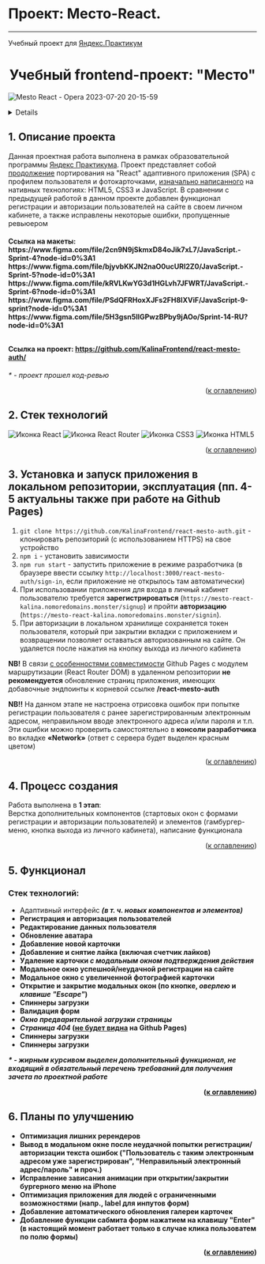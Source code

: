 # Проект: Место-React.
------

Учебный проект для [Яндекс.Практикум](https://practicum.yandex.ru/ "Сайт Яндекс.Практикум")

<h1 align="center">Учебный frontend-проект: "Место"</h1>

![Mesto React - Opera 2023-07-20 20-15-59](https://github.com/KalinaFrontend/react-mesto-auth/assets/111464624/511ca9e2-76ec-451d-b3df-b151d170017b)


<a name="summary">
  <details>
    <summary>Оглавление</summary>
    <ol>
      <li><a href="#project-description">Описание проекта</a></li>
      <li><a href="#technologies">Стек технологий</a></li>
      <li><a href="#installation">Установка и запуск приложения в локальном репозитории, эксплуатация</a></li>
      <li><a href="#establishing">Процесс создания</a></li>
      <ul>
        <li><a href="#tasks-and-problems">Основные задачи, проблемы и их решение</a></li>
      </ul>
      <li><a href="#functionality">Функционал</a></li>
      <li><a href="#enhancement">Планы по улучшению</a></li>
    </ol>
  </details>
</a>

<a name="project-description"><h2>1. Описание проекта</h2></a>
Данная проектная работа выполнена в рамках образовательной программы <a href="https://practicum.yandex.ru/">Яндекс Практикума</a>. Проект представляет собой <a href="">продолжение</a> портирования на "React" адаптивного приложения (SPA) с профилем пользователя и фотокарточками, <a href="https://github.com/KalinaFrontend/Mesto">изначально написанного</a> на нативных технологиях: HTML5, CSS3 и JavaScript. В сравнении с предыдущей работой в данном проекте добавлен функционал регистрации и авторизации пользователей на сайте в своем личном кабинете, а также исправлены некоторые ошибки, пропущенные ревьюером

<h4>Ссылка на макеты:
<br>
https://www.figma.com/file/2cn9N9jSkmxD84oJik7xL7/JavaScript.-Sprint-4?node-id=0%3A1
https://www.figma.com/file/bjyvbKKJN2naO0ucURl2Z0/JavaScript.-Sprint-5?node-id=0%3A1
https://www.figma.com/file/kRVLKwYG3d1HGLvh7JFWRT/JavaScript.-Sprint-6?node-id=0%3A1
https://www.figma.com/file/PSdQFRHoxXJFs2FH8IXViF/JavaScript-9-sprint?node-id=0%3A1
https://www.figma.com/file/5H3gsn5lIGPwzBPby9jAOo/Sprint-14-RU?node-id=0%3A1
<br>
<br>

Ссылка на проект: https://github.com/KalinaFrontend/react-mesto-auth/</h4>

<i>* - проект прошел код-ревью</i>

<div align="right">(<a href="#summary">к оглавлению</a>)</div>

<a name="technologies"><h2>2. Стек технологий</h2></a>
<span>
  <img src="https://img.shields.io/badge/React-20232A?style=for-the-badge&logo=react&logoColor=61DAFB" alt="Иконка React">
  <img src="https://img.shields.io/badge/React_Router-CA4245?style=for-the-badge&logo=react-router&logoColor=white" alt="Иконка React Router">
  <img src="https://img.shields.io/badge/CSS3-1572B6?style=for-the-badge&logo=css3&logoColor=white" alt="Иконка CSS3">
  <img src="https://img.shields.io/badge/HTML5-E34F26?style=for-the-badge&logo=html5&logoColor=white" alt="Иконка HTML5">
</span>

<div align="right">(<a href="#summary">к оглавлению</a>)</div>

<a name="installation"><h2>3. Установка и запуск приложения в локальном репозитории, эксплуатация (пп. 4-5 актуальны также при работе на Github Pages)</h2></a>
1. `git clone https://github.com/KalinaFrontend/react-mesto-auth.git` - клонировать репозиторий (с использованием HTTPS) на свое устройство
2. `npm i` - установить зависимости
3. `npm run start` - запустить приложение в режиме разработчика (в браузере ввести ссылку `http://localhost:3000/react-mesto-auth/sign-in`, если приложение не открылось там автоматически)
4. При использовании приложения для входа в личный кабинет пользователю требуется <b>зарегистрироваться</b> (`https://mesto-react-kalina.nomoredomains.monster/signup`) и пройти <b>авторизацию</b> (`https://mesto-react-kalina.nomoredomains.monster/signin`). 
5. При авторизации в локальном хранилище сохраняется токен пользователя, который при закрытии вкладки с приложением и возвращении позволяет оставаться авторизованным на сайте. Он удаляется после нажатия на кнопку выхода из личного кабинета
<a name="problem-routes">
  <p>
    <b>NB!</b> В связи <a href="https://create-react-app.dev/docs/deployment/#notes-on-client-side-routing">с особенностями совместимости</a> Github Pages с модулем маршрутизации (React Router DOM) в удаленном репозитории <b>не рекомендуется</b> обновление страниц приложения, имеющих добавочные эндпоинты к корневой ссылке <b>/react-mesto-auth</b>
  </p>
</a>
<p>
  <b>NB!!</b> На данном этапе не настроена отрисовка ошибок при попытке регистрации пользователя с ранее зарегистрированным электронным адресом, неправильном вводе электронного адреса и/или пароля и т.п. Эти ошибки можно проверить самостоятельно в <b>консоли разработчика</b> во вкладке <b>&laquo;Network&raquo;</b> (ответ с сервера будет выделен красным цветом)
</p>

<div align="right">(<a href="#summary">к оглавлению</a>)</div>

<a name="establishing"><h2>4. Процесс создания</h2></a>
Работа выполнена в <b>1 этап</b>:
<br>
Верстка дополнительных компонентов (стартовых окон с формами регистрации и авторизации пользователей) и элементов (гамбургер-меню, кнопка выхода из личного кабинета), написание функционала

<div align="right">(<a href="#summary">к оглавлению</a>)</div>


<a name="functionality"><h2>5. Функционал</h2></a>

### Стек технологий:
* Адаптивный интерфейс <b><i>(в т. ч. новых компонентов и элементов)</i>
* Регистрация и авторизация пользователей
* Редактирование данных пользователя
* Обновление аватара
* Добавление новой карточки
* Добавление и снятие лайка (включая счетчик лайков)
* Удаление карточки <b><i>с модальным окном подтверждения действия</i>
* Модальное окно успешной/неудачной регистрации на сайте
* Модальное окно с увеличенной фотографией карточки
* Открытие и закрытие модальных окон (по кнопке, <b><i>оверлею</i></b> и <b><i>клавише "Escape"</i></b>)
* Спиннеры загрузки
* Валидация форм
* <b><i><b><i>Окно предварительной загрузки страницы</i></b></i></b>
* <b><i>Страница 404</i></b> (<a href="#problem-routes"><b>не будет видна</b></a> на  Github Pages)
* Спиннеры загрузки
* Спиннеры загрузки

<b><i>* - жирным курсивом выделен дополнительный функционал, не входящий в обязательный перечень требований для получения зачета по проектной работе</i></b>

<div align="right">(<a href="#summary">к оглавлению</a>)</div>

<a name="enhancement"><h2>6. Планы по улучшению</h2></a>
- Оптимизация лишних ререндеров
- Вывод в модальном окне после неудачной попытки регистрации/авторизации текста ошибок ("Пользователь с таким электронным адресом уже зарегистрирован", "Неправильный электронный адрес/пароль" и проч.)
- Исправление зависания анимации при открытии/закрытии бургерного меню на iPhone
- Оптимизация приложения для людей с ограниченными возможностями (напр., <b>label</b> для инпутов форм)
- Добавление автоматического обновления галереи карточек
- Добавление функции сабмита форм нажатием на клавишу "Enter" (в настоящий момент работает только в случае клика пользоватем по полю формы)

<div align="right">(<a href="#summary">к оглавлению</a>)</div>


